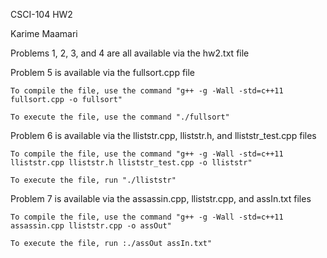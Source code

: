 CSCI-104 HW2

Karime Maamari

Problems 1, 2, 3, and 4 are all available via the hw2.txt file

Problem 5 is available via the fullsort.cpp file

	To compile the file, use the command "g++ -g -Wall -std=c++11 fullsort.cpp -o fullsort"

	To execute the file, use the command "./fullsort"

Problem 6 is available via the lliststr.cpp, lliststr.h, and lliststr_test.cpp files

	To compile the file, use the command "g++ -g -Wall -std=c++11 lliststr.cpp lliststr.h lliststr_test.cpp -o lliststr"

	To execute the file, run "./lliststr"

Problem 7 is available via the assassin.cpp, lliststr.cpp, and assIn.txt files

	To compile the file, use the command "g++ -g -Wall -std=c++11 assassin.cpp lliststr.cpp -o assOut"

	To execute the file, run :./assOut assIn.txt"
